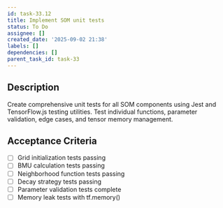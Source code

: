```yaml
---
id: task-33.12
title: Implement SOM unit tests
status: To Do
assignee: []
created_date: '2025-09-02 21:38'
labels: []
dependencies: []
parent_task_id: task-33
---
```


## Description

Create comprehensive unit tests for all SOM components using Jest and TensorFlow.js testing utilities. Test individual functions, parameter validation, edge cases, and tensor memory management.

## Acceptance Criteria

- [ ] Grid initialization tests passing
- [ ] BMU calculation tests passing
- [ ] Neighborhood function tests passing
- [ ] Decay strategy tests passing
- [ ] Parameter validation tests complete
- [ ] Memory leak tests with tf.memory()
